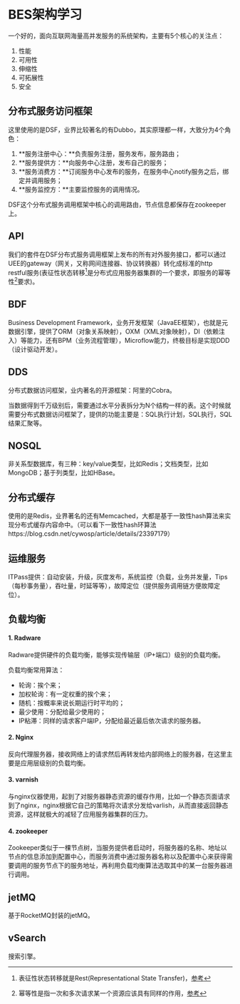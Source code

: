 # BES架构学习 

一个好的，面向互联网海量高并发服务的系统架构，主要有5个核心的关注点：

1. 性能
2. 可用性
3. 伸缩性
4. 可拓展性 
5. 安全

## 分布式服务访问框架

这里使用的是DSF，业界比较著名的有Dubbo，其实原理都一样，大致分为4个角色：

1. **服务注册中心：**负责服务注册，服务发布，服务路由；
2. **服务提供方：**向服务中心注册，发布自己的服务；
3. **服务消费方：**订阅服务中心发布的服务，在服务中心notify服务之后，绑定并调用服务；
4. **服务监控方：**主要监控服务的调用情况。

DSF这个分布式服务调用框架中核心的调用路由，节点信息都保存在zookeeper上。

## API

我们的套件在DSF分布式服务调用框架上发布的所有对外服务接口，都可以通过UEE的gateway（网关，又称网间连接器、协议转换器）转化成标准的http restful服务(表征性状态转移[^1]是分布式应用服务器集群的一个要求，即服务的幂等性[^2]要求)。

## BDF

Business Development Framework，业务开发框架（JavaEE框架），也就是元数据引擎，提供了ORM（对象关系映射），OXM（XML对象映射），DI（依赖注入）等能力，还有BPM（业务流程管理），Microflow能力，终极目标是实现DDD（设计驱动开发）。

## DDS

分布式数据访问框架，业内著名的开源框架：阿里的Cobra。

当数据得到千万级别后，需要通过水平分表拆分为N个结构一样的表。这个时候就需要分布式数据访问框架了，提供的功能主要是：SQL执行计划，SQL执行，SQL结果汇聚等。

## NOSQL

非关系型数据库，有三种：key/value类型，比如Redis；文档类型，比如MongoDB；基于列类型，比如HBase。

## 分布式缓存

使用的是Redis，业界著名的还有Memcached，大都是基于一致性hash算法来实现分布式缓存内容命中。（可以看下一致性hash环算法https://blog.csdn.net/cywosp/article/details/23397179）

## 运维服务

ITPass提供：自动安装，升级，灰度发布，系统监控（负载，业务并发量，Tips（每秒事务量），吞吐量，时延等等），故障定位（提供服务调用链方便故障定位）。

## 负载均衡

#### 1. Radware

Radware提供硬件的负载均衡，能够实现传输层（IP+端口）级别的负载均衡。

负载均衡常用算法：

- 轮询：挨个来；
- 加权轮询：有一定权重的挨个来；
- 随机：按概率来说长期运行时平均的；
- 最少使用：分配给最少使用的；
- IP粘滞：同样的请求客户端IP，分配给最近最后依次请求的服务器。

#### 2. Nginx

反向代理服务器，接收网络上的请求然后再转发给内部网络上的服务器，在这里主要是应用层级别的负载均衡。

#### 3. varnish

与nginx仪器使用，起到了对服务器静态资源的缓存作用，比如一个静态页面请求到了nginx，nginx根据它自己的策略将次请求分发给varlish，从而直接返回静态资源，这样就极大的减轻了应用服务器集群的压力。

#### 4. zookeeper

Zookeeper类似于一棵节点树，当服务提供者启动时，将服务器的名称、地址以节点的信息添加到配置中心，而服务消费中通过服务器名称以及配置中心来获得需要调用的服务节点下的服务地址，再利用负载均衡算法选取其中的某一台服务器进行调用。

## jetMQ

基于RocketMQ封装的jetMQ。

## vSearch

搜索引擎。









[^1]: 表征性状态转移就是Rest(Representational State Transfer)，[参考](https://www.cnblogs.com/liuning8023/archive/2012/07/12/2587878.html)
[^2]: 幂等性是指一次和多次请求某一个资源应该具有同样的作用，[参考](https://www.cnblogs.com/weidagang2046/archive/2011/06/04/2063696.html)